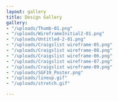 ```yaml
---
layout: gallery
title: Design Gallery
gallery:
- "/uploads/Thumb-01.png"
- "/uploads/WireframeInitial2-01.png"
- "/uploads/Untitled-2-01.png"
- "/uploads/Craigslist wireframe-05.png"
- "/uploads/Craigslist wireframe-08.png"
- "/uploads/Craigslist wireframe-06.png"
- "/uploads/Craigslist wireframe-07.png"
- "/uploads/Craigslist wireframe-09.png"
- "/uploads/SGF19_Poster.png"
- "/uploads/lineup.gif"
- "/uploads/stretch.gif"

---
```

